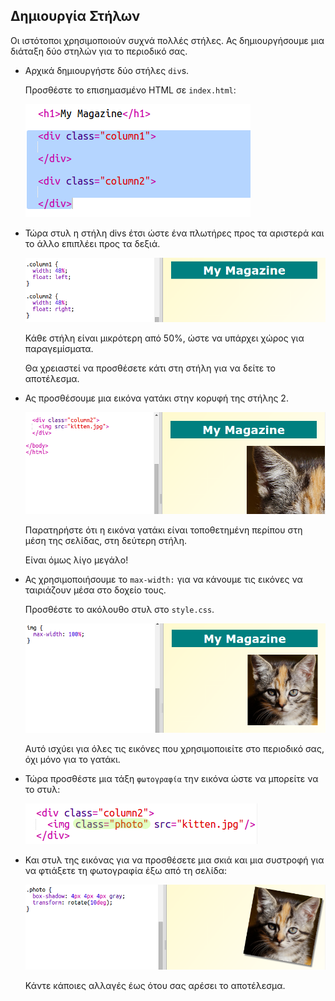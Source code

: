 ## Δημιουργία Στήλων

Οι ιστότοποι χρησιμοποιούν συχνά πολλές στήλες. Ας δημιουργήσουμε μια διάταξη δύο στηλών για το περιοδικό σας.

+ Αρχικά δημιουργήστε δύο στήλες `div`s.
    
    Προσθέστε το επισημασμένο HTML σε `index.html`:
    
    ![screenshot](images/magazine-columns.png)

+ Τώρα στυλ η στήλη divs έτσι ώστε ένα πλωτήρες προς τα αριστερά και το άλλο επιπλέει προς τα δεξιά.
    
    ![screenshot](images/magazine-columns-style.png)
    
    Κάθε στήλη είναι μικρότερη από 50%, ώστε να υπάρχει χώρος για παραγεμίσματα.
    
    Θα χρειαστεί να προσθέσετε κάτι στη στήλη για να δείτε το αποτέλεσμα.

+ Ας προσθέσουμε μια εικόνα γατάκι στην κορυφή της στήλης 2.
    
    ![screenshot](images/magazine-kitten.png)
    
    Παρατηρήστε ότι η εικόνα γατάκι είναι τοποθετημένη περίπου στη μέση της σελίδας, στη δεύτερη στήλη.
    
    Είναι όμως λίγο μεγάλο!

+ Ας χρησιμοποιήσουμε το `max-width:` για να κάνουμε τις εικόνες να ταιριάζουν μέσα στο δοχείο τους.
    
    Προσθέστε το ακόλουθο στυλ στο `style.css`.
    
    ![screenshot](images/magazine-img-width.png)
    
    Αυτό ισχύει για όλες τις εικόνες που χρησιμοποιείτε στο περιοδικό σας, όχι μόνο για το γατάκι.

+ Τώρα προσθέστε μια τάξη `φωτογραφία` την εικόνα ώστε να μπορείτε να το στυλ:
    
    ![screenshot](images/magazine-photo.png)

+ Και στυλ της εικόνας για να προσθέσετε μια σκιά και μια συστροφή για να φτιάξετε τη φωτογραφία έξω από τη σελίδα:
    
    ![screenshot](images/magazine-photo-style.png)
    
    Κάντε κάποιες αλλαγές έως ότου σας αρέσει το αποτέλεσμα.